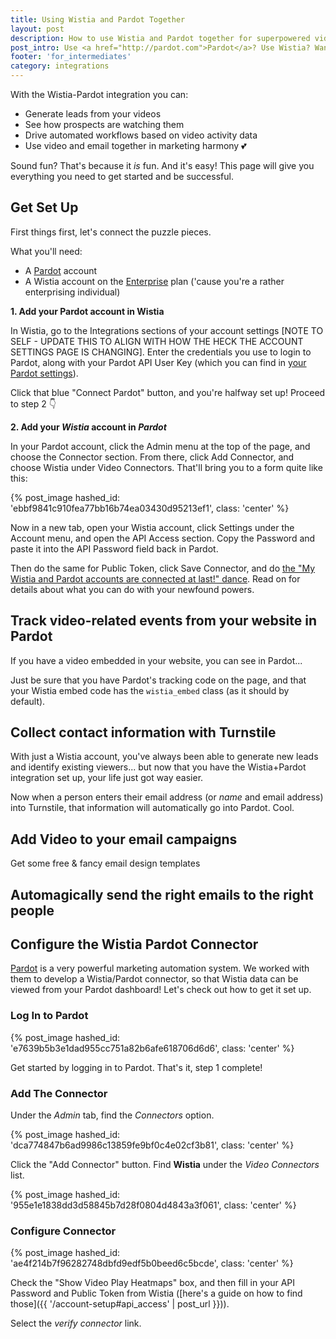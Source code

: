 ```yaml
---
title: Using Wistia and Pardot Together
layout: post
description: How to use Wistia and Pardot together for superpowered video marketing
post_intro: Use <a href="http://pardot.com">Pardot</a>? Use Wistia? Want to meld them together to execute a video-driven marketing automation strategy the likes of which this world has never seen? You're in the right place, friend.
footer: 'for_intermediates'
category: integrations
---
```


With the Wistia-Pardot integration you can:

- Generate leads from your videos
- See how prospects are watching them
- Drive automated workflows based on video activity data
- Use video and email together in marketing harmony 💕

Sound fun? That's because it _is_ fun. And it's easy! This page will give you everything you need to get started and be successful.

## Get Set Up

First things first, let's connect the puzzle pieces.

What you'll need:

- A [Pardot](http://pardot.com) account
- A Wistia account on the [Enterprise](http://wistia.com/pricing) plan ('cause you're a rather enterprising individual)

**1. Add your Pardot account in Wistia**

In Wistia, go to the Integrations sections of your account settings [NOTE TO SELF - UPDATE THIS TO ALIGN WITH HOW THE HECK THE ACCOUNT SETTINGS PAGE IS CHANGING]. Enter the credentials you use to login to Pardot, along with your Pardot API User Key (which you can find in [your Pardot settings](https://pi.pardot.com/account)).

Click that blue "Connect Pardot" button, and you're halfway set up! Proceed to step 2 👇

**2. Add your _Wistia_ account in _Pardot_**

In your Pardot account, click the Admin menu at the top of the page, and choose the Connector section. From there, click Add Connector, and choose Wistia under Video Connectors. That'll bring you to a form quite like this:

{% post_image hashed_id: 'ebbf9841c910fea77bb16b74ea03430d95213ef1', class: 'center' %}

Now in a new tab, open your Wistia account, click Settings under the Account menu, and open the API Access section. Copy the Password and paste it into the API Password field back in Pardot.

Then do the same for Public Token, click Save Connector, and do <a href="//fast.wistia.net/embed/iframe/0ojtk98of1?popover=true" class="wistia-popover[height=480,playerColor=78a8eb,width=640]">the "My Wistia and Pardot accounts are connected at last!" dance</a>. Read on for details about what you can do with your newfound powers.

## Track video-related events from your website in Pardot

If you have a video embedded in your website, you can see in Pardot...

Just be sure that you have Pardot's tracking code on the page, and that your Wistia embed code has the `wistia_embed` class (as it should by default).

## Collect contact information with Turnstile

With just a Wistia account, you've always been able to generate new leads and identify existing viewers... but now that you have the Wistia+Pardot integration set up, your life just got way easier.

Now when a person enters their email address (or _name_ and email address) into Turnstile, that information will automatically go into Pardot. Cool.

## Add Video to your email campaigns

Get some free & fancy email design templates


## Automagically send the right emails to the right people

## Configure the Wistia Pardot Connector

[Pardot](http://pardot.com) is a very powerful marketing automation system. We
worked with them to develop a Wistia/Pardot connector, so that Wistia data can
be viewed from your Pardot dashboard! Let's check out how to get it set up.

### Log In to Pardot

{% post_image hashed_id: 'e7639b5b3e1dad955cc751a82b6afe618706d6d6', class: 'center' %}

Get started by logging in to Pardot. That's it, step 1 complete!

### Add The Connector

Under the *Admin* tab, find the *Connectors* option.

{% post_image hashed_id: 'dca774847b6ad9986c13859fe9bf0c4e02cf3b81', class: 'center' %}

Click the "Add Connector" button. Find **Wistia** under the *Video Connectors* list.

{% post_image hashed_id: '955e1e1838dd3d58845b7d28f0804d4843a3f061', class: 'center' %}

### Configure Connector

{% post_image hashed_id: 'ae4f214b7f96282748dbfd9edf5b0beed6c5bcde', class: 'center' %}

Check the "Show Video Play Heatmaps" box, and then fill in your API Password
and Public Token from Wistia ([here's a guide on how to find those]({{ '/account-setup#api_access' | post_url }})).


Select the *verify connector* link.

<script charset="ISO-8859-1" src="//fast.wistia.com/assets/external/popover-v1.js"></script>
<script>
  wistiaJQuery(document).bind("wistia-popover", function(event, iframe) {
    iframe.wistiaApi.bind("end", function() {
      wistiaJQuery.fancybox.close();
    });
  });
</script>

